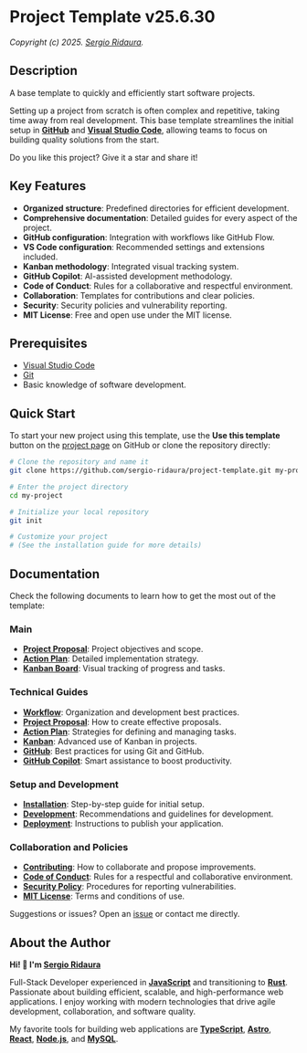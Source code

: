 # Project Template v25.6.30

_Copyright (c) 2025. [Sergio Ridaura](https://github.com/sergio-ridaura)._

## Description

A base template to quickly and efficiently start software projects.

Setting up a project from scratch is often complex and repetitive, taking time away from real development. This base template streamlines the initial setup in **[GitHub](https://github.com/)** and **[Visual Studio Code](https://code.visualstudio.com/)**, allowing teams to focus on building quality solutions from the start.

Do you like this project? Give it a star and share it!

## Key Features

- **Organized structure**: Predefined directories for efficient development.
- **Comprehensive documentation**: Detailed guides for every aspect of the project.
- **GitHub configuration**: Integration with workflows like GitHub Flow.
- **VS Code configuration**: Recommended settings and extensions included.
- **Kanban methodology**: Integrated visual tracking system.
- **GitHub Copilot**: AI-assisted development methodology.
- **Code of Conduct**: Rules for a collaborative and respectful environment.
- **Collaboration**: Templates for contributions and clear policies.
- **Security**: Security policies and vulnerability reporting.
- **MIT License**: Free and open use under the MIT license.

## Prerequisites

- [Visual Studio Code](https://code.visualstudio.com/)
- [Git](https://git-scm.com/)
- Basic knowledge of software development.

## Quick Start

To start your new project using this template, use the **Use this template** button on the [project page](https://github.com/sergio-ridaura/project-template) on GitHub or clone the repository directly:

```bash
# Clone the repository and name it
git clone https://github.com/sergio-ridaura/project-template.git my-project

# Enter the project directory
cd my-project

# Initialize your local repository
git init

# Customize your project
# (See the installation guide for more details)
```

## Documentation

Check the following documents to learn how to get the most out of the template:

### Main

- **[Project Proposal](docs/PROPOSAL.md)**: Project objectives and scope.
- **[Action Plan](docs/ACTION_PLAN.md)**: Detailed implementation strategy.
- **[Kanban Board](docs/KANBAN.md)**: Visual tracking of progress and tasks.

### Technical Guides

- **[Workflow](guides/WORKFLOW.md)**: Organization and development best practices.
- **[Project Proposal](guides/PROPOSAL.md)**: How to create effective proposals.
- **[Action Plan](guides/ACTION_PLAN.md)**: Strategies for defining and managing tasks.
- **[Kanban](guides/KANBAN.md)**: Advanced use of Kanban in projects.
- **[GitHub](guides/GITHUB.md)**: Best practices for using Git and GitHub.
- **[GitHub Copilot](guides/GITHUB_COPILOT.md)**: Smart assistance to boost productivity.

### Setup and Development

- **[Installation](docs/INSTALL.md)**: Step-by-step guide for initial setup.
- **[Development](docs/DEVELOP.md)**: Recommendations and guidelines for development.
- **[Deployment](docs/DEPLOY.md)**: Instructions to publish your application.

### Collaboration and Policies

- **[Contributing](docs/CONTRIBUTING.md)**: How to collaborate and propose improvements.
- **[Code of Conduct](docs/CODE_OF_CONDUCT.md)**: Rules for a respectful and collaborative environment.
- **[Security Policy](docs/SECURITY.md)**: Procedures for reporting vulnerabilities.
- **[MIT License](LICENSE)**: Terms and conditions of use.

Suggestions or issues? Open an [issue](../../issues) or contact me directly.

## About the Author

**Hi! 👋 I'm [Sergio Ridaura](https://github.com/sergio-ridaura)**

Full-Stack Developer experienced in **[JavaScript](https://developer.mozilla.org/docs/Web/JavaScript)** and transitioning to **[Rust](https://www.rust-lang.org/)**. Passionate about building efficient, scalable, and high-performance web applications. I enjoy working with modern technologies that drive agile development, collaboration, and software quality.

My favorite tools for building web applications are **[TypeScript](https://www.typescriptlang.org/)**, **[Astro](https://astro.build/)**, **[React](https://react.dev/)**, **[Node.js](https://nodejs.org/)**, and **[MySQL](https://www.mysql.com/)**.
